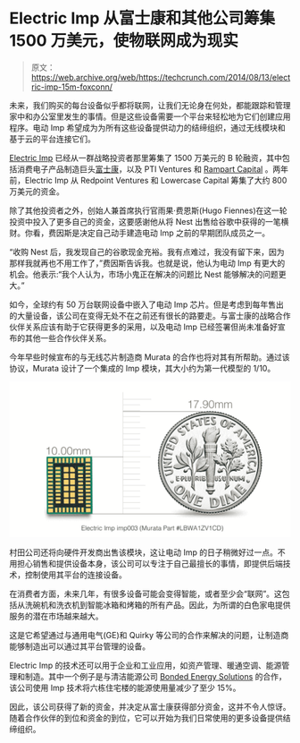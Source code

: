 # Electric Imp 从富士康和其他公司筹集 1500 万美元，使物联网成为现实 

> 原文：<https://web.archive.org/web/https://techcrunch.com/2014/08/13/electric-imp-15m-foxconn/>

未来，我们购买的每台设备似乎都将联网，让我们无论身在何处，都能跟踪和管理家中和办公室里发生的事情。但是这些设备需要一个平台来轻松地为它们创建应用程序。电动 Imp 希望成为为所有这些设备提供动力的结缔组织，通过无线模块和基于云的平台连接它们。

[Electric Imp](https://web.archive.org/web/20221226065351/http://www.crunchbase.com/organization/electric-imp) 已经从一群战略投资者那里筹集了 1500 万美元的 B 轮融资，其中包括消费电子产品制造巨头[富士康](https://web.archive.org/web/20221226065351/http://www.crunchbase.com/organization/foxconn-technology-group)，以及 PTI Ventures 和 [Rampart Capital](https://web.archive.org/web/20221226065351/http://www.crunchbase.com/organization/rampart-capital-llc) 。两年前，Electric Imp 从 Redpoint Ventures 和 Lowercase Capital 筹集了大约 800 万美元的资金。

除了其他投资者之外，创始人兼首席执行官雨果·费恩斯(Hugo Fiennes)在这一轮投资中投入了更多自己的资金，这要感谢他从将 Nest 出售给谷歌中获得的一笔横财。你看，费因斯是决定自己动手建造电动 Imp 之前的早期团队成员之一。

“收购 Nest 后，我发现自己的谷歌现金充裕。我有点难过，我没有留下来，因为那样我就再也不用工作了，”费因斯告诉我。也就是说，他认为电动 Imp 有更大的机会。他表示:“我个人认为，市场小鬼正在解决的问题比 Nest 能够解决的问题更大。”

如今，全球约有 50 万台联网设备中嵌入了电动 Imp 芯片。但是考虑到每年售出的大量设备，该公司在变得无处不在之前还有很长的路要走。与富士康的战略合作伙伴关系应该有助于它获得更多的采用，以及电动 Imp 已经签署但尚未准备好宣布的其他一些合作伙伴关系。

今年早些时候宣布的与无线芯片制造商 Murata 的合作也将对其有所帮助。通过该协议，Murata 设计了一个集成的 Imp 模块，其大小约为第一代模型的 1/10。

![imp003 Murata Module 1](img/8a0324741badd17f00c73de5b650b974.png)

村田公司还将向硬件开发商出售该模块，这让电动 Imp 的日子稍微好过一点。不用担心销售和提供设备本身，该公司可以专注于自己最擅长的事情，即提供后端技术，控制使用其平台的连接设备。

在消费者方面，未来几年，有很多设备可能会变得智能，或者至少会“联网”。这包括从洗碗机和洗衣机到智能冰箱和烤箱的所有产品。因此，为所谓的白色家电提供服务的潜在市场越来越大。

这是它希望通过与通用电气(GE)和 Quirky 等公司的合作来解决的问题，让制造商能够制造出可以通过其平台管理的设备。

Electric Imp 的技术还可以用于企业和工业应用，如资产管理、暖通空调、能源管理和制造。其中一个例子是与清洁能源公司 [Bonded Energy Solutions](https://web.archive.org/web/20221226065351/http://www.bondedenergysolutions.com/) 的合作，该公司使用 Imp 技术将六栋住宅楼的能源使用量减少了至少 15%。

因此，该公司获得了新的资金，并决定从富士康获得部分资金，这并不令人惊讶。随着合作伙伴的到位和资金的到位，它可以开始为我们日常使用的更多设备提供结缔组织。